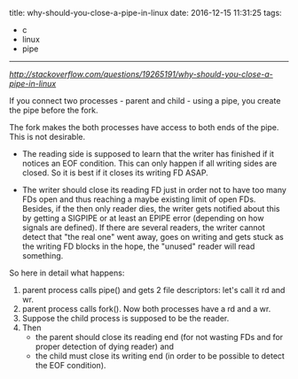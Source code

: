 title: why-should-you-close-a-pipe-in-linux
date: 2016-12-15 11:31:25
tags:
- c
- linux
- pipe
---
*http://stackoverflow.com/questions/19265191/why-should-you-close-a-pipe-in-linux*

If you connect two processes - parent and child - using a pipe, you create the pipe before the fork.

The fork makes the both processes have access to both ends of the pipe. This is not desirable.

- The reading side is supposed to learn that the writer has finished if it notices an EOF condition. This can only happen if all writing sides are closed. So it is best if it closes its writing FD ASAP.

- The writer should close its reading FD just in order not to have too many FDs open and thus reaching a maybe existing limit of open FDs. Besides, if the then only reader dies, the writer gets notified about this by getting a SIGPIPE or at least an EPIPE error (depending on how signals are defined). If there are several readers, the writer cannot detect that "the real one" went away, goes on writing and gets stuck as the writing FD blocks in the hope, the "unused" reader will read something.

So here in detail what happens:

1. parent process calls pipe() and gets 2 file descriptors: let's call it rd and wr.
2. parent process calls fork(). Now both processes have a rd and a wr.
3. Suppose the child process is supposed to be the reader.
4. Then
    - the parent should close its reading end (for not wasting FDs and for proper detection of dying reader) and
    - the child must close its writing end (in order to be possible to detect the EOF condition).
